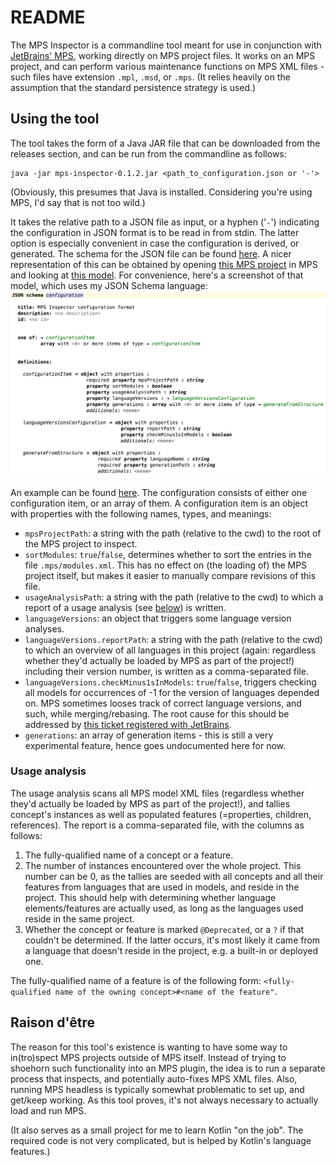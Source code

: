 # README

The MPS Inspector is a commandline tool meant for use in conjunction with [JetBrains' MPS](https://www.jetbrains.com/mps/), working directly on MPS project files.
It works on an MPS project, and can perform various maintenance functions on MPS XML files - such files have extension `.mpl`, `.msd`, or `.mps`.
(It relies heavily on the assumption that the standard persistence strategy is used.)


## Using the tool

The tool takes the form of a Java JAR file that can be downloaded from the releases section, and can be run from the commandline as follows:

```
java -jar mps-inspector-0.1.2.jar <path_to_configuration.json or '-'>
```

(Obviously, this presumes that Java is installed.
 Considering you're using MPS, I'd say that is not too wild.)

It takes the relative path to a JSON file as input, or a hyphen ('`-`') indicating the configuration in JSON format is to be read in from stdin.
The latter option is especially convenient in case the configuration is derived, or generated.
The schema for the JSON file can be found [here](docs/configuration.json).
A nicer representation of this can be obtained by opening [this MPS project](../mps-open-source) in MPS and looking at [this model](http://127.0.0.1:63320/node?ref=r%3Af1a3e78d-0501-4cd7-bd93-048bebea3b89%28JsonSchema.MPSInspector%29%2F3866676681422830897).
For convenience, here's a screenshot of that model, which uses my JSON Schema language:
![screenshot of JSON schema for MPS Inspector configuration](docs/configuration.png)

An example can be found [here](./src/test/resources/tryOnOwn.json).
The configuration consists of either one configuration item, or an array of them.
A configuration item is an object with properties with the following names, types, and meanings:

* `mpsProjectPath`: a string with the path (relative to the cwd) to the root of the MPS project to inspect.
* `sortModules`: `true`/`false`, determines whether to sort the entries in the file `.mps/modules.xml`.
    This has no effect on (the loading of) the MPS project itself, but makes it easier to manually compare revisions of this file.
* `usageAnalysisPath`: a string with the path (relative to the cwd) to which a report of a usage analysis (see [below](#usage-analysis)) is written.
* `languageVersions`: an object that triggers some language version analyses.
* `languageVersions.reportPath`: a string with the path (relative to the cwd) to which an overview of all languages in this project (again: regardless whether they'd actually be loaded by MPS as part of the project!) including their version number, is written as a comma-separated file.
* `languageVersions.checkMinus1sInModels`: `true`/`false`, triggers checking all models for occurrences of -1 for the version of languages depended on.
    MPS sometimes looses track of correct language versions, and such, while merging/rebasing.
    The root cause for this should be addressed by [this ticket registered with JetBrains](https://youtrack.jetbrains.com/issue/MPS-29937).
* `generations`: an array of generation items - this is still a very experimental feature, hence goes undocumented here for now.


### Usage analysis

The usage analysis scans all MPS model XML files (regardless whether they'd actually be loaded by MPS as part of the project!), and tallies concept's instances as well as populated features (=properties, children, references).
The report is a comma-separated file, with the columns as follows:

1. The fully-qualified name of a concept or a feature.
2. The number of instances encountered over the whole project.
    This number can be 0, as the tallies are seeded with all concepts and all their features from languages that are used in models, and reside in the project.
    This should help with determining whether language elements/features are actually used, as long as the languages used reside in the same project.
3. Whether the concept or feature is marked `@Deprecated`, or a `?` if that couldn't be determined.
    If the latter occurs, it's most likely it came from a language that doesn't reside in the project, e.g. a built-in or deployed one.

The fully-qualified name of a feature is of the following form: `<fully-qualified name of the owning concept>#<name of the feature"`.


## Raison d'être

The reason for this tool's existence is wanting to have some way to in(tro)spect MPS projects outside of MPS itself.
Instead of trying to shoehorn such functionality into an MPS plugin, the idea is to run a separate process that inspects, and potentially auto-fixes MPS XML files.
Also, running MPS headless is typically somewhat problematic to set up, and get/keep working.
As this tool proves, it's not always necessary to actually load and run MPS.

(It also serves as a small project for me to learn Kotlin "on the job".
The required code is not very complicated, but is helped by Kotlin's language features.)


